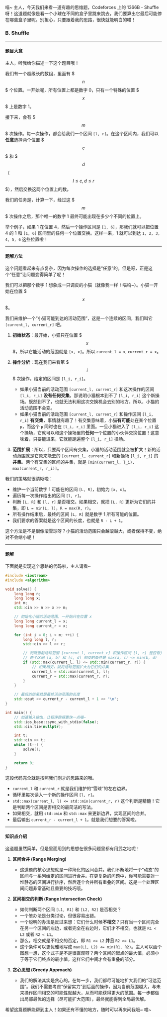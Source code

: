 喵~ 主人，今天我们来看一道有趣的思维题，Codeforces 上的 1366B - Shuffle 呀！这道题就像是看一个小球在不同的盒子里跳来跳去，我们要算出它最后可能停在哪些盒子里呢。别担心，只要跟着我的思路，很快就能明白的喵！

### B. Shuffle

---

#### 题目大意

主人，听我给你描述一下这个题目哦！

我们有一个超级长的数组，里面有 $$$n$$$ 个位置。一开始呢，所有位置上都是数字 0，只有一个特殊的位置 $$$x$$$ 上是数字 1。

接下来，会有 $$$m$$$ 次操作。每一次操作，都会给我们一个区间 `[l, r]`。在这个区间内，我们可以**任意**选择两个位置 $$$c$$$ 和 $$$d$$$（$$$l \le c, d \le r$$$），然后交换这两个位置上的数。

我们的任务是，计算一下，经过这 $$$m$$$ 次操作之后，那个唯一的数字 1 最终可能出现在多少个不同的位置上。

举个例子，如果 1 在位置 4，然后一个操作区间是 `[1, 6]`，那我们就可以把位置 4 的 1 和 `[1, 6]` 区间里的任何一个位置交换。这样一来，1 就可以到达 `1, 2, 3, 4, 5, 6` 这些位置啦！

---

#### 题解方法

这个问题看起来有点复杂，因为每次操作的选择是“任意”的。但是呀，正是这个“任意”让问题变得简单了呢！

我们可以把那个数字 1 想象成一只调皮的小猫（就像我一样！喵呜~）。小猫一开始在位置 $$$x$$$。

我们来维护一个“小猫可能到达的活动范围”，这是一个连续的区间，我们叫它 `[current_l, current_r]` 吧。

1.  **初始状态**：最开始，小猫只在位置 $$$x$$$，所以它能活动的范围就是 `[x, x]`。所以 `current_l = x`, `current_r = x`。

2.  **操作分析**：现在我们来看第 $$$i$$$ 次操作，给定的区间是 `[l_i, r_i]`。
    *   如果小猫当前的活动范围 `[current_l, current_r]` 和这次操作的区间 `[l_i, r_i]` **没有任何交集**，那说明小猫根本到不了 `[l_i, r_i]` 这个新操场。既然到不了，也就无法利用这次交换机会去别的地方。所以，小猫的活动范围不会变。
    *   如果小猫当前的活动范围 `[current_l, current_r]` 和操作区间 `[l_i, r_i]` **有交集**，事情就有趣了！有交集意味着，小猫**有可能**处在某个位置 `p`，而这个 `p` 同时也在 `[l_i, r_i]` 里面。一旦小猫进入了 `[l_i, r_i]` 这个操场，它就可以和这个操场里的**任何**一个位置的小伙伴交换位置！这意味着，只要能进来，它就能跑遍整个 `[l_i, r_i]` 操场。

3.  **范围扩展**：所以，只要两个区间有交集，小猫的活动范围就会被**扩大**！新的活动范围就是它原来能去的 `[current_l, current_r]` 和新操场 `[l_i, r_i]` 的**并集**。两个有交集的区间的并集，就是 `[min(current_l, l_i), max(current_r, r_i)]`。

我们的策略就很清晰啦：
*   维护一个当前数字 1 可能在的区间 `[L, R]`，初始为 `[x, x]`。
*   遍历每一次操作给出的区间 `[l, r]`。
*   判断 `[L, R]` 和 `[l, r]` 是否相交。如果相交，就把 `[L, R]` 更新为它们的并集，即 `L = min(L, l)`，`R = max(R, r)`。
*   所有操作结束后，最终的区间 `[L, R]` 就是数字 1 所有可能的位置。
*   我们要求的答案就是这个区间的长度，也就是 `R - L + 1`。

这个方法是不是很像滚雪球呀？小猫的活动范围只会越滚越大，或者保持不变，绝对不会缩小呢！

---

#### 题解

下面就是实现这个思路的代码啦，主人请看~

```cpp
#include <iostream>
#include <algorithm>

void solve() {
    long long n;
    long long x;
    int m;
    std::cin >> n >> x >> m;

    // 初始化小猫的活动范围，一开始只在位置 x
    long long current_l = x;
    long long current_r = x;

    for (int i = 0; i < m; ++i) {
        long long l, r;
        std::cin >> l >> r;

        // 判断当前活动范围 [current_l, current_r] 和操作区间 [l, r] 是否有交集
        // 两个区间 [a, b] 和 [c, d] 相交的条件是 max(a, c) <= min(b, d)
        if (std::max(current_l, l) <= std::min(current_r, r)) {
            // 如果相交，就将活动范围扩大为它们的并集
            current_l = std::min(current_l, l);
            current_r = std::max(current_r, r);
        }
    }

    // 最后的结果就是最终活动范围的长度
    std::cout << current_r - current_l + 1 << "\n";
}

int main() {
    // 加速输入输出，让程序跑得更快一点喵~
    std::ios_base::sync_with_stdio(false);
    std::cin.tie(nullptr);

    int t;
    std::cin >> t;
    while (t--) {
        solve();
    }

    return 0;
}
```

这段代码完全就是按照我们刚才的思路来的哦。
*   `current_l` 和 `current_r` 就是我们维护的“雪球”的左右边界。
*   循环里每次读入一个新的操作区间 `[l, r]`。
*   `std::max(current_l, l) <= std::min(current_r, r)` 这个判断是精髓！它是判断两个区间是否相交的最简洁的写法。
*   如果相交，就用 `std::min` 和 `std::max` 来更新边界，实现区间的合并。
*   最后输出 `current_r - current_l + 1`，就是我们想要的答案啦。

---

#### 知识点介绍

这道题虽然简单，但是里面用到的思想在很多问题里都有用武之地呢！

1.  **区间合并 (Range Merging)**
    *   这道题的核心思想就是一种简化的区间合并。我们不断地将一个“动态”的区间与一系列给定的区间进行合并。在更复杂的问题中，你可能需要对一堆静态的区间进行排序，然后逐个合并所有重叠的区间。这是一个处理区间问题非常基础且重要的技巧哦。

2.  **区间相交的判断 (Range Intersection Check)**
    *   如何判断两个区间 `[L1, R1]` 和 `[L2, R2]` 是否相交？
    *   一个笨办法是分类讨论，但很容易出错。
    *   一个聪明的办法是反过来想：它们什么时候**不相交**？只有当一个区间完全在另一个区间的左边，或者完全在右边时，它们才不相交。也就是 `R1 < L2` 或者 `R2 < L1`。
    *   那么，相交就是不相交的否定，即 `R1 >= L2` **并且** `R2 >= L1`。
    *   这个条件可以更优雅地写成 `max(L1, L2) <= min(R1, R2)`。主人可以画个图想一想，这个式子是不是很直观呀？两个区间的起点的最大值，必须小于等于它们终点的最小值，这样它们中间才会有重叠的部分。

3.  **贪心思想 (Greedy Approach)**
    *   我们的解法其实是贪心的。在每一步，我们都尽可能地扩大我们的“可达范围”。我们不需要考虑“保留实力”到后面的操作，因为当前范围越大，与未来操作区间相交的可能性就越大，从而可能获得更大的范围。每一步都做出局部最优的选择（尽可能扩大范围），最终就能得到全局最优解。

希望这篇题解能帮到主人！如果还有不懂的地方，随时可以再来问我哦~ 喵~